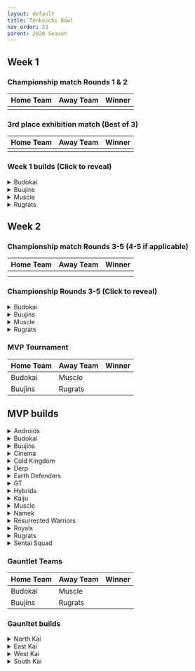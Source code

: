 ```yaml
---
layout: default
title: Tenkaichi Bowl
nav_order: 23
parent: 2020 Season
---
```


## Week 1

### Championship match Rounds 1 & 2

|  Home Team            | Away Team        | Winner          |
| :---------------------| :----------------| :---------------|
|                |          |                 |

### 3rd place exhibition match (Best of 3)

|  Home Team            | Away Team        | Winner          |
| :---------------------| :----------------| :---------------|
|                |          |                 |


### Week 1 builds (Click to reveal)

<details>
  <summary>Budokai</summary>

<br />
<br />Home Map: Planet Namek
<br />Music: Boss Battle Rock


</details>

<details>
  <summary>Buujins</summary>
<br />
<br /> Home Map: Supreme Kai's World
<br />Music: Nanshan

 

</details>

<details>
  <summary>Muscle</summary>

<br />Home Map: Muscle Tower
<br />Music: Epic Boss Fight

</details>

<details>
  <summary>Rugrats</summary>
<br />  
<br />Home Map: City Ruins
<br />Music: Nanga-F


</details>

## Week 2

### Championship match Rounds 3-5 (4-5 if applicable)

|  Home Team            | Away Team        | Winner          |
| :---------------------| :----------------| :---------------|
|                 |           |                 |
|                |           |                 |

### Championship Rounds 3-5 (Click to reveal)

<details>
  <summary>Budokai</summary>

<br />
<br />Home Map: Planet Namek
<br />Music: Boss Battle Rock


</details>

<details>
  <summary>Buujins</summary>
<br />
<br /> Home Map: Supreme Kai's World
<br />Music: Nanshan

 </details>

<details>
  <summary>Muscle</summary>

<br />Home Map: Muscle Tower
<br />Music: Epic Boss Fight

</details>

<details>
  <summary>Rugrats</summary>
<br />  
<br />Home Map: City Ruins
<br />Music: Nanga-F


</details>

### MVP Tournament

|  Home Team            | Away Team        | Winner          |
| :---------------------| :----------------| :---------------|
| Budokai               | Muscle           |                 |
| Buujins               | Rugrats          |                 |

## MVP builds
<details>
  <summary>Androids</summary>


</details>

<details>
  <summary>Budokai</summary>

</details>

<details>
  <summary>Buujins</summary>

</details>

<details>
  <summary>Cinema</summary>

</details>

<details>
  <summary>Cold Kingdom </summary>

</details>

<details>
  <summary>Derp</summary>

</details>

<details>
  <summary>Earth Defenders</summary>
  
</details>

<details>
  <summary>GT</summary>


</details>

<details>
  <summary>Hybrids</summary>


</details>

<details>
  <summary>Kaiju</summary>
  
</details>

<details>
  <summary>Muscle</summary>


</details>

<details>
  <summary>Namek</summary>
  


</details>

<details>
  <summary>Resurrected Warriors</summary>


</details>


<details>
  <summary>Royals</summary>


</details>

<details>
  <summary>Rugrats</summary>

<br /> 

</details>

<details>
  <summary>Sentai Squad</summary>

</details>

### Gauntlet Teams

|  Home Team            | Away Team        | Winner          |
| :---------------------| :----------------| :---------------|
| Budokai               | Muscle           |                 |
| Buujins               | Rugrats          |                 |

### Gaunltet builds

<details>
  <summary>North Kai</summary>

</details>

<details>
  <summary>East Kai</summary>

</details>

<details>
  <summary>West Kai</summary>

</details>

<details>
  <summary>South Kai</summary>

</details>

